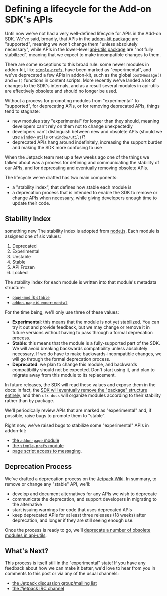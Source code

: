# Defining a lifecycle for the Add-on SDK's APIs #

Until now we've not had a very well-defined lifecycle for APIs in the Add-on SDK. We've said, broadly, that APIs in the [addon-kit package](https://addons.mozilla.org/en-US/developers/docs/sdk/latest/packages/addon-kit/index.html) are "supported", meaning we won't change them "unless absolutely necessary", while APIs in the lower-level [api-utils package](https://addons.mozilla.org/en-US/developers/docs/sdk/latest/packages/api-utils/index.html) are "not fully stabilized", meaning that we expect to make incompatible changes to them.

There are some exceptions to this broad rule: some newer modules in addon-kit, like [`simple-prefs`](https://addons.mozilla.org/en-US/developers/docs/sdk/latest/packages/addon-kit/simple-prefs.html), have been marked as "experimental", and we've deprecated a few APIs in addon-kit, such as the global `postMessage()` and `on()` functions in content scripts. More recently we've landed a lot of changes to the SDK's internals, and as a result several modules in api-utils are effectively obsolete and should no longer be used.

Without a process for promoting modules from "experimental" to "supported", for deprecating APIs, or for removing deprecated APIs, things tend to stagnate:

* new modules stay "experimental" for longer than they should, meaning developers can't rely on them not to change unexpectedly
* developers can't distinguish between new and obsolete APIs (should we use [`window-utils`](https://addons.mozilla.org/en-US/developers/docs/sdk/latest/packages/api-utils/window-utils.html) or [`window/utils`](https://addons.mozilla.org/en-US/developers/docs/sdk/latest/packages/api-utils/window/utils.html))?
* deprecated APIs hang around indefinitely, increasing the support burden and making the SDK more confusing to use

When the Jetpack team met up a few weeks ago one of the things we talked about was a process for defining and communicating the stability of our APIs, and for deprecating and eventually removing obsolete APIs.

The lifecycle we've drafted has two main components:

* a "stability index", that defines how stable each module is
* a deprecation process that is intended to enable the SDK to remove or change APIs when necessary, while giving developers enough time to update their code.

## Stability Index ##
something new
The stability index is adopted from [node.js](http://nodejs.org/api/documentation.html). Each module is assigned one of six values:

1. Deprecated
2. Experimental
3. Unstable
4. Stable
5. API Frozen
6. Locked

The stability index for each module is written into that module's metadata structure:
* [`page-mod` is `stable`](https://github.com/mozilla/addon-sdk/blob/master/packages/addon-kit/lib/page-mod.js#L9)
* [`addon-page` is `experimental`](https://github.com/mozilla/addon-sdk/blob/master/packages/addon-kit/lib/simple-prefs.js#L7)

For the time being, we'll only use three of these values:

* **Experimental**: this means that the module is not yet stabilized. You can try it out and provide feedback, but we may change or remove it in future versions without having to pass through a formal deprecation process.
* **Stable**: this means that the module is a fully-supported part of the SDK. We will avoid breaking backwards compatibility unless absolutely necessary. If we do have to make backwards-incompatible changes, we will go through the formal deprecation process.
* **Deprecated**: we plan to change this module, and backwards compatibility should not be expected. Don't start using it, and plan to migrate away from this module to its replacement.

In future releases, the SDK will read these values and expose them in the docs: in fact, the [SDK will eventually remove the "package" structure entirely](https://github.com/mozilla/addon-sdk/wiki/JEP-packageless), and then `cfx docs` will organize modules according to their stability rather than by package.

We'll periodically review APIs that are marked as "experimental" and, if possible, raise bugs to promote them to "stable".

Right now, we've raised bugs to stabilize some "experimental" APIs in addon-kit:
* [the `addon-page` module](https://bugzilla.mozilla.org/show_bug.cgi?id=790320)
* [the `simple-prefs` module](https://bugzilla.mozilla.org/show_bug.cgi?id=790323)
* [page script access to messaging](https://bugzilla.mozilla.org/show_bug.cgi?id=790328).

## Deprecation Process ##

We've drafted a deprecation process on the [Jetpack Wiki](https://wiki.mozilla.org/Jetpack/Module_Deprecation_Process). In summary, to remove or change any "stable" API, we'll:

* develop and document alternatives for any APIs we wish to deprecate
* communicate the deprecation, and support developers in migrating
to the alternative
* start issuing warnings for code that uses deprecated APIs
* keep deprecated APIs for at least three releases (18 weeks)
after deprecation, and longer if they are still seeing enough use.

Once the process is ready to go, we'll [deprecate a number of obsolete modules in api-utils](https://bugzilla.mozilla.org/show_bug.cgi?id=787075).

## What's Next? ##

This process is itself still in the "experimental" state! If you have any feedback about how we can make it better, we'd love to hear from you in comments to this post or via any of the usual channels:

* [the Jetpack discussion group/mailing list](http://groups.google.com/group/mozilla-labs-jetpack)
* [the #jetpack IRC channel](http://mibbit.com/?channel=%23jetpack&server=irc.mozilla.org)
